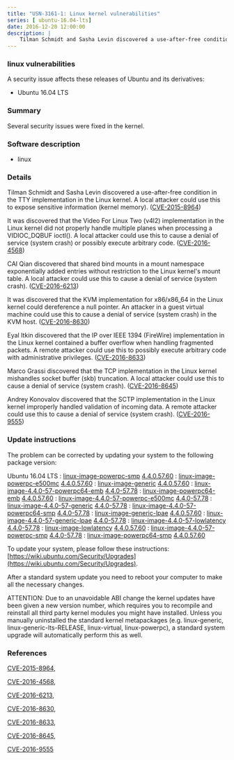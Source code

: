 ```yaml
---
title: "USN-3161-1: Linux kernel vulnerabilities"
series: [ ubuntu-16.04-lts]
date: 2016-12-20 12:00:00
description: |
    Tilman Schmidt and Sasha Levin discovered a use-after-free condition in the TTY implementation in the Linux kernel. A local attacker could use this to expose sensitive information (kernel memory). ([CVE-2015-8964](http://people.ubuntu.com/~ubuntu-security/cve/CVE-2015-8964))
--- 
```

 
 


### linux vulnerabilities

A security issue affects these releases of Ubuntu and its derivatives:

* Ubuntu 16.04 LTS

### Summary

Several security issues were fixed in the kernel. 

### Software description

* linux 

### Details

Tilman Schmidt and Sasha Levin discovered a use-after-free condition in the TTY implementation in the Linux kernel. A local attacker could use this to expose sensitive information (kernel memory). ([CVE-2015-8964](http://people.ubuntu.com/~ubuntu-security/cve/CVE-2015-8964))

It was discovered that the Video For Linux Two (v4l2) implementation in the Linux kernel did not properly handle multiple planes when processing a VIDIOC_DQBUF ioctl(). A local attacker could use this to cause a denial of service (system crash) or possibly execute arbitrary code. ([CVE-2016-4568](http://people.ubuntu.com/~ubuntu-security/cve/CVE-2016-4568))

CAI Qian discovered that shared bind mounts in a mount namespace exponentially added entries without restriction to the Linux kernel&#39;s mount table. A local attacker could use this to cause a denial of service (system crash). ([CVE-2016-6213](http://people.ubuntu.com/~ubuntu-security/cve/CVE-2016-6213))

It was discovered that the KVM implementation for x86/x86_64 in the Linux kernel could dereference a null pointer. An attacker in a guest virtual machine could use this to cause a denial of service (system crash) in the KVM host. ([CVE-2016-8630](http://people.ubuntu.com/~ubuntu-security/cve/CVE-2016-8630))

Eyal Itkin discovered that the IP over IEEE 1394 (FireWire) implementation in the Linux kernel contained a buffer overflow when handling fragmented packets. A remote attacker could use this to possibly execute arbitrary code with administrative privileges. ([CVE-2016-8633](http://people.ubuntu.com/~ubuntu-security/cve/CVE-2016-8633))

Marco Grassi discovered that the TCP implementation in the Linux kernel mishandles socket buffer (skb) truncation. A local attacker could use this to cause a denial of service (system crash). ([CVE-2016-8645](http://people.ubuntu.com/~ubuntu-security/cve/CVE-2016-8645))

Andrey Konovalov discovered that the SCTP implementation in the Linux kernel improperly handled validation of incoming data. A remote attacker could use this to cause a denial of service (system crash). ([CVE-2016-9555](http://people.ubuntu.com/~ubuntu-security/cve/CVE-2016-9555)) 

### Update instructions

The problem can be corrected by updating your system to the following package version:

Ubuntu 16.04 LTS
 : [linux-image-powerpc-smp](https://launchpad.net/ubuntu/+source/linux) <span> [4.4.0.57.60](https://launchpad.net/ubuntu/+source/linux/4.4.0-57.78) </span> 
 : [linux-image-powerpc-e500mc](https://launchpad.net/ubuntu/+source/linux) <span> [4.4.0.57.60](https://launchpad.net/ubuntu/+source/linux/4.4.0-57.78) </span> 
 : [linux-image-generic](https://launchpad.net/ubuntu/+source/linux) <span> [4.4.0.57.60](https://launchpad.net/ubuntu/+source/linux/4.4.0-57.78) </span> 
 : [linux-image-4.4.0-57-powerpc64-emb](https://launchpad.net/ubuntu/+source/linux) <span> [4.4.0-57.78](https://launchpad.net/ubuntu/+source/linux/4.4.0-57.78) </span> 
 : [linux-image-powerpc64-emb](https://launchpad.net/ubuntu/+source/linux) <span> [4.4.0.57.60](https://launchpad.net/ubuntu/+source/linux/4.4.0-57.78) </span> 
 : [linux-image-4.4.0-57-powerpc-e500mc](https://launchpad.net/ubuntu/+source/linux) <span> [4.4.0-57.78](https://launchpad.net/ubuntu/+source/linux/4.4.0-57.78) </span> 
 : [linux-image-4.4.0-57-generic](https://launchpad.net/ubuntu/+source/linux) <span> [4.4.0-57.78](https://launchpad.net/ubuntu/+source/linux/4.4.0-57.78) </span> 
 : [linux-image-4.4.0-57-powerpc64-smp](https://launchpad.net/ubuntu/+source/linux) <span> [4.4.0-57.78](https://launchpad.net/ubuntu/+source/linux/4.4.0-57.78) </span> 
 : [linux-image-generic-lpae](https://launchpad.net/ubuntu/+source/linux) <span> [4.4.0.57.60](https://launchpad.net/ubuntu/+source/linux/4.4.0-57.78) </span> 
 : [linux-image-4.4.0-57-generic-lpae](https://launchpad.net/ubuntu/+source/linux) <span> [4.4.0-57.78](https://launchpad.net/ubuntu/+source/linux/4.4.0-57.78) </span> 
 : [linux-image-4.4.0-57-lowlatency](https://launchpad.net/ubuntu/+source/linux) <span> [4.4.0-57.78](https://launchpad.net/ubuntu/+source/linux/4.4.0-57.78) </span> 
 : [linux-image-lowlatency](https://launchpad.net/ubuntu/+source/linux) <span> [4.4.0.57.60](https://launchpad.net/ubuntu/+source/linux/4.4.0-57.78) </span> 
 : [linux-image-4.4.0-57-powerpc-smp](https://launchpad.net/ubuntu/+source/linux) <span> [4.4.0-57.78](https://launchpad.net/ubuntu/+source/linux/4.4.0-57.78) </span> 
 : [linux-image-powerpc64-smp](https://launchpad.net/ubuntu/+source/linux) <span> [4.4.0.57.60](https://launchpad.net/ubuntu/+source/linux/4.4.0-57.78) </span> 

To update your system, please follow these instructions: [https://wiki.ubuntu.com/Security/Upgrades](https://wiki.ubuntu.com/Security/Upgrades).

After a standard system update you need to reboot your computer to make all the necessary changes.

ATTENTION: Due to an unavoidable ABI change the kernel updates have been given a new version number, which requires you to recompile and reinstall all third party kernel modules you might have installed. Unless you manually uninstalled the standard kernel metapackages (e.g. linux-generic, linux-generic-lts-RELEASE, linux-virtual, linux-powerpc), a standard system upgrade will automatically perform this as well. 

### References

 
 [CVE-2015-8964](http://people.ubuntu.com/~ubuntu-security/cve/CVE-2015-8964), 

 [CVE-2016-4568](http://people.ubuntu.com/~ubuntu-security/cve/CVE-2016-4568), 

 [CVE-2016-6213](http://people.ubuntu.com/~ubuntu-security/cve/CVE-2016-6213), 

 [CVE-2016-8630](http://people.ubuntu.com/~ubuntu-security/cve/CVE-2016-8630), 

 [CVE-2016-8633](http://people.ubuntu.com/~ubuntu-security/cve/CVE-2016-8633), 

 [CVE-2016-8645](http://people.ubuntu.com/~ubuntu-security/cve/CVE-2016-8645), 

 [CVE-2016-9555](http://people.ubuntu.com/~ubuntu-security/cve/CVE-2016-9555)
 


